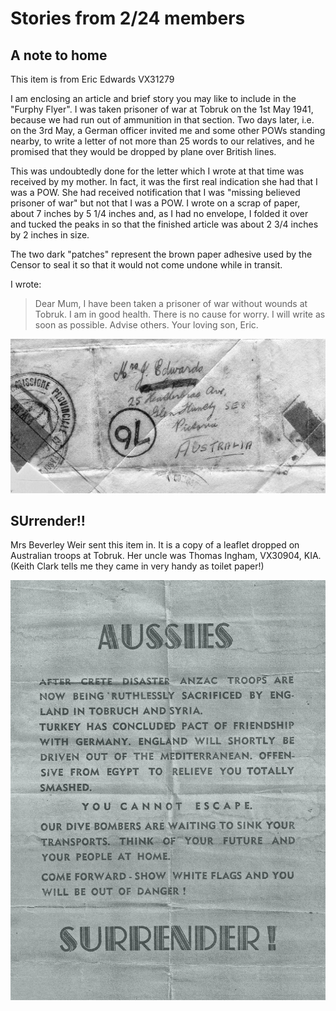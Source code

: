 
# Stories from 2/24 members

## A note to home

This item is from Eric Edwards VX31279 

I am enclosing an article and brief story you may like to include in the "Furphy Flyer". I was taken prisoner of war at Tobruk on the 1st May 1941, because we had run out of ammunition in that section. Two days later, i.e. on the 3rd May, a German officer invited me and some other POWs standing nearby, to write a letter of not more than 25 words to our relatives, and he promised that they would be dropped by plane over British lines.

This was undoubtedly done for the letter which I wrote at that time was received by my mother. In fact, it was the first real indication she had that I was a POW. She had received notification that I was "missing believed prisoner of war" but not that I was a POW. I wrote on a scrap of paper, about 7 inches by 5 1/4 inches and, as I had no envelope, I folded it over and tucked the peaks in so that the finished article was about 2 3/4 inches by 2 inches in size.


The two dark "patches" represent the brown paper adhesive used by the Censor to seal it so that it would not come undone while in transit.

I wrote:

>  Dear Mum,
>  I have been taken a prisoner of war without wounds at Tobruk. I am in good health.
>  There is no cause for worry. I will write as soon as possible. Advise others.
>  Your loving son, Eric.

![POW letter](images/pow_letter.jpg)


## SUrrender!!

Mrs Beverley Weir sent this item in. It is a copy of a leaflet dropped on Australian troops at Tobruk. Her uncle was Thomas Ingham, VX30904, KIA.
(Keith Clark tells me they came in very handy as toilet paper!)

![German surrender leaflet](images/surrender.jpg)



